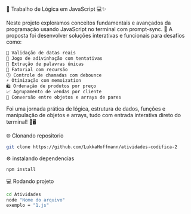 🚀 Trabalho de Lógica em JavaScript 💻✨

Neste projeto exploramos conceitos fundamentais e avançados da programação usando JavaScript no terminal com prompt-sync. 🧠 A proposta foi desenvolver soluções interativas e funcionais para desafios como:
```bash
📅 Validação de datas reais
🎯 Jogo de adivinhação com tentativas
🧩 Extração de palavras únicas
📐 Fatorial com recursão
🕒 Controle de chamadas com debounce
⚡ Otimização com memoization
🛍️ Ordenação de produtos por preço
📈 Agrupamento de vendas por cliente
🔄 Conversão entre objetos e arrays de pares
```
Foi uma jornada prática de lógica, estrutura de dados, funções e manipulação de objetos e arrays, tudo com entrada interativa direto do terminal! 💬🖥️

🌐 Clonando repositorio
```bash
git clone https://github.com/LukkaHoffmann/atividades-codifica-2
```
⚙️ instalando dependencias
```bash
npm install
```
💻 Rodando projeto 
```bash
cd Atividades
node "Nome do arquivo"
exemplo = "1.js"
```
